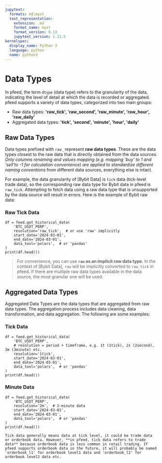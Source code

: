 ```yaml
---
jupytext:
  formats: md:myst
  text_representation:
    extension: .md
    format_name: myst
    format_version: 0.13
    jupytext_version: 1.11.5
kernelspec:
  display_name: Python 3
  language: python
  name: python3
---
```


# Data Types
In pfeed, the term `dtype` (data type) refers to the granularity of the data, indicating the level of detail at which the data is recorded or aggregated. 
pfeed supports a variety of data types, categorized into two main groups:
- Raw data types: **'raw_tick', 'raw_second', 'raw_minute', 'raw_hour', 'raw_daily'**
- Aggregated data types: **'tick', 'second', 'minute', 'hour', 'daily'** 

## Raw Data Types
Data types prefixed with `raw_` represent **raw data types**. These are the data types closest to the raw data that is directly obtained from the data sources. *Only columns renaming and values mapping (e.g. mapping 'buy' to 1 and 'sell'to -1 for calculation convenience) are applied to standardize different naming conventions* from different data sources, everything else is intact.

For example, the data granularity of [Bybit Data] is `tick` data (tick-level trade data), so the corresponding raw data type for Bybit data in pfeed is `raw_tick`. Attempting to fetch data using a raw data type that is unsupported by the data source will result in errors. Here is the example of Bybit raw data:

### Raw Tick Data
```{code-block} python
df = feed.get_historical_data(
    'BTC_USDT_PERP',
    resolution='raw_tick',  # or use 'raw' implicitly
    start_date='2024-03-01',
    end_date='2024-03-01',
    data_tool='polars',  # or 'pandas'
)
print(df.head())
```

> For convenience, you can use **`raw` as an implicit raw data type**. In the context of [Bybit Data], `raw` will be implicitly converted to `raw_tick` in pfeed. If there are multiple raw data types available in the data source, the most granular one will be used.

## Aggregated Data Types
Aggregated Data Types are the data types that are aggregated from raw data types. The aggregation process includes data cleaning, data transformation, and data aggregation. The following are some examples:

### Tick Data
```{code-block} python
df = feed.get_historical_data(
    'BTC_USDT_PERP',
    # resolution = period + timeframe, e.g. 1t (1tick), 2s (2second), 3m (3minute) etc.
    resolution='1tick',
    start_date='2024-03-01',
    end_date='2024-03-01',
    data_tool='polars',  # or 'pandas'
)
print(df.head())
```

### Minute Data
```{code-block} python
df = feed.get_historical_data(
    'BTC_USDT_PERP',
    resolution='2m',  # 2-minute data
    start_date='2024-03-01',
    end_date='2024-03-01',
    data_tool='polars',  # or 'pandas'
)
print(df.head())
```

```{note}
Tick data generally means data at tick level, it could be trade data or orderbook data. However, **in pfeed, tick data refers to trade data** because orderbook data is less common in retail trading. If pfeed supports orderbook data in the future, it will probably be named 'orderbook_l1' for orderbook level1 data and 'orderbook_l2' for orderbook level2 data etc.
```